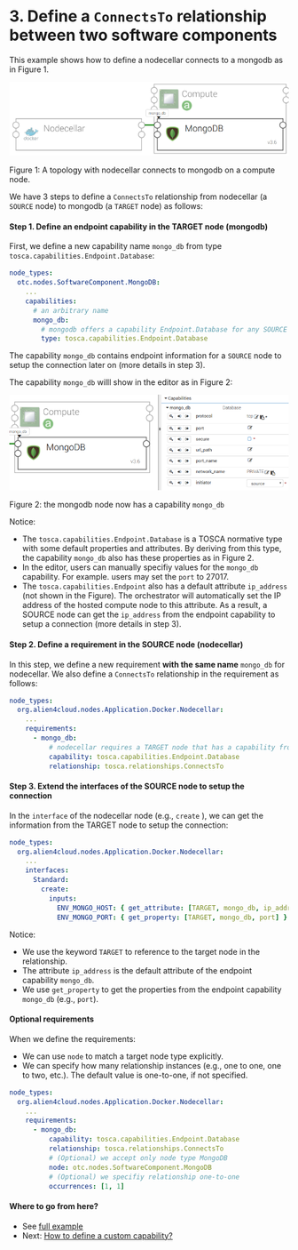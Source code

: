 # 3. Define a `ConnectsTo` relationship between two software components

This example shows how to define a nodecellar connects to a mongodb as in Figure 1.

![](../images/nodecella_mongodb.png "Python")

Figure 1: A topology with nodecellar connects to mongodb on a compute node.

We have 3 steps to define a `ConnectsTo` relationship from nodecellar (a `SOURCE` node) to mongodb (a `TARGET` node) as
follows:

#### Step 1. Define an endpoint capability in the TARGET node (mongodb)

First, we define a new capability name `mongo_db` from type `tosca.capabilities.Endpoint.Database`:

```yaml
node_types:
  otc.nodes.SoftwareComponent.MongoDB:
    ...
    capabilities:
      # an arbitrary name
      mongo_db:
        # mongodb offers a capability Endpoint.Database for any SOURCE nodes to connect
        type: tosca.capabilities.Endpoint.Database
```

The capability `mongo_db` contains endpoint information for a `SOURCE` node to setup the connection later on (more 
details in step 3).

The capability `mongo_db` willl show in the editor as in Figure 2:

![](../images/database_capability.png "Capability")

Figure 2: the mongodb node now has a capability `mongo_db`

Notice:
* The `tosca.capabilities.Endpoint.Database` is a TOSCA normative type with some default properties and attributes. By 
deriving from this type, the capability `mongo_db` also has these properties as in Figure 2.
* In the editor, users can manually specifiy values for the `mongo_db` capability. For example. users may set the `port`
to 27017.
* The `tosca.capabilities.Endpoint` also has a default attribute `ip_address` (not shown in the Figure). The
orchestrator will automatically set the IP address of the hosted compute node to this attribute. As a result, a SOURCE
node can get the `ip_address` from the endpoint capability to setup a connection (more details in step 3).

#### Step 2. Define a requirement in the SOURCE node (nodecellar)

In this step, we define a new requirement **with the same name** `mongo_db` for nodecellar. We also define a `ConnectsTo`
relationship in the requirement as follows:

```yaml
node_types:
  org.alien4cloud.nodes.Application.Docker.Nodecellar:
    ...
    requirements:
      - mongo_db:
          # nodecellar requires a TARGET node that has a capability from type Endpoint.Database
          capability: tosca.capabilities.Endpoint.Database
          relationship: tosca.relationships.ConnectsTo
```

#### Step 3. Extend the interfaces of the SOURCE node to setup the connection

In the `interface` of the nodecellar node (e.g., `create` ), we can get the information from the TARGET node to setup
the connection:

```yaml
node_types:
  org.alien4cloud.nodes.Application.Docker.Nodecellar:
    ...
    interfaces:
      Standard:
        create:
          inputs:
            ENV_MONGO_HOST: { get_attribute: [TARGET, mongo_db, ip_address] }
            ENV_MONGO_PORT: { get_property: [TARGET, mongo_db, port] }
```

Notice:
* We use the keyword `TARGET` to reference to the target node in the relationship.
* The attribute `ip_address` is the default attribute of the endpoint capability `mongo_db`.
* We use `get_property` to get the properties from the endpoint capability `mongo_db` (e.g., `port`).

#### Optional requirements

When we define the requirements:
* We can use `node` to match a target node type explicitly.
* We can specify how many relationship instances (e.g., one to one, one to two, etc.). The default value is one-to-one,
if not specified.

```yaml
node_types:
  org.alien4cloud.nodes.Application.Docker.Nodecellar:
    ...
    requirements:
      - mongo_db:
          capability: tosca.capabilities.Endpoint.Database
          relationship: tosca.relationships.ConnectsTo
          # (Optional) we accept only node type MongoDB
          node: otc.nodes.SoftwareComponent.MongoDB
          # (Optional) we specifiy relationship one-to-one
          occurrences: [1, 1]
```

#### Where to go from here?

* See [full example](../examples/nodecellar-docker/nodecellar-sample-types.yml "Nodecellar example")
* Next: [How to define a custom capability?](Basic_Custom_Capability.md "Custom capability")